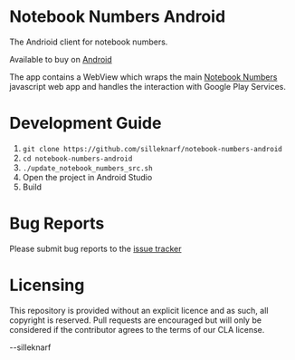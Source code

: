 Notebook Numbers Android
========================

The Andrioid client for notebook numbers. 

Available to buy on [Android](https://play.google.com/store/apps/details?id=com.silleknarf.notebooknumbers&hl=en)

The app contains a WebView which wraps the main [Notebook Numbers](https://github.com/silleknarf/notebook-numbers) javascript web app and handles the interaction with Google Play Services.

Development Guide
=================

1. `git clone https://github.com/silleknarf/notebook-numbers-android`
2. `cd notebook-numbers-android`
3. `./update_notebook_numbers_src.sh`
4. Open the project in Android Studio
5. Build

Bug Reports
===========

Please submit bug reports to the [issue tracker](https://github.com/silleknarf/notebook-numbers-android/issues)

Licensing
=========

This repository is provided without an explicit licence and as such, all copyright is reserved. 
Pull requests are encouraged but will only be considered if the contributor agrees to the terms of our CLA license.

--silleknarf